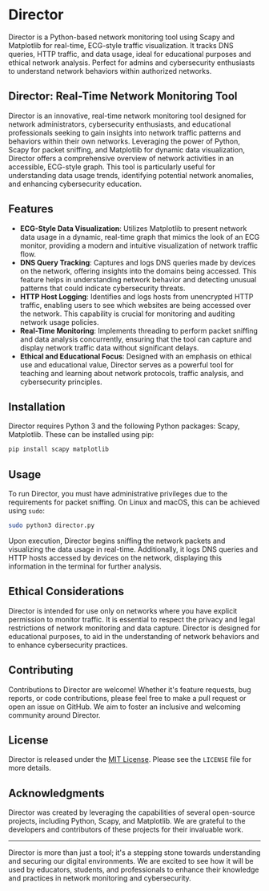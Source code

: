 # Director
Director is a Python-based network monitoring tool using Scapy and Matplotlib for real-time, ECG-style traffic visualization. It tracks DNS queries, HTTP traffic, and data usage, ideal for educational purposes and ethical network analysis. Perfect for admins and cybersecurity enthusiasts to understand network behaviors within authorized networks.

## Director: Real-Time Network Monitoring Tool

Director is an innovative, real-time network monitoring tool designed for network administrators, cybersecurity enthusiasts, and educational professionals seeking to gain insights into network traffic patterns and behaviors within their own networks. Leveraging the power of Python, Scapy for packet sniffing, and Matplotlib for dynamic data visualization, Director offers a comprehensive overview of network activities in an accessible, ECG-style graph. This tool is particularly useful for understanding data usage trends, identifying potential network anomalies, and enhancing cybersecurity education.

## Features

- **ECG-Style Data Visualization**: Utilizes Matplotlib to present network data usage in a dynamic, real-time graph that mimics the look of an ECG monitor, providing a modern and intuitive visualization of network traffic flow.
- **DNS Query Tracking**: Captures and logs DNS queries made by devices on the network, offering insights into the domains being accessed. This feature helps in understanding network behavior and detecting unusual patterns that could indicate cybersecurity threats.
- **HTTP Host Logging**: Identifies and logs hosts from unencrypted HTTP traffic, enabling users to see which websites are being accessed over the network. This capability is crucial for monitoring and auditing network usage policies.
- **Real-Time Monitoring**: Implements threading to perform packet sniffing and data analysis concurrently, ensuring that the tool can capture and display network traffic data without significant delays.
- **Ethical and Educational Focus**: Designed with an emphasis on ethical use and educational value, Director serves as a powerful tool for teaching and learning about network protocols, traffic analysis, and cybersecurity principles.

## Installation

Director requires Python 3 and the following Python packages: Scapy, Matplotlib. These can be installed using pip:

```sh
pip install scapy matplotlib
```

## Usage

To run Director, you must have administrative privileges due to the requirements for packet sniffing. On Linux and macOS, this can be achieved using `sudo`:

```sh
sudo python3 director.py
```

Upon execution, Director begins sniffing the network packets and visualizing the data usage in real-time. Additionally, it logs DNS queries and HTTP hosts accessed by devices on the network, displaying this information in the terminal for further analysis.

## Ethical Considerations

Director is intended for use only on networks where you have explicit permission to monitor traffic. It is essential to respect the privacy and legal restrictions of network monitoring and data capture. Director is designed for educational purposes, to aid in the understanding of network behaviors and to enhance cybersecurity practices.

## Contributing

Contributions to Director are welcome! Whether it's feature requests, bug reports, or code contributions, please feel free to make a pull request or open an issue on GitHub. We aim to foster an inclusive and welcoming community around Director.

## License

Director is released under the [MIT License](https://opensource.org/licenses/MIT). Please see the `LICENSE` file for more details.

## Acknowledgments

Director was created by leveraging the capabilities of several open-source projects, including Python, Scapy, and Matplotlib. We are grateful to the developers and contributors of these projects for their invaluable work.

---

Director is more than just a tool; it's a stepping stone towards understanding and securing our digital environments. We are excited to see how it will be used by educators, students, and professionals to enhance their knowledge and practices in network monitoring and cybersecurity.
